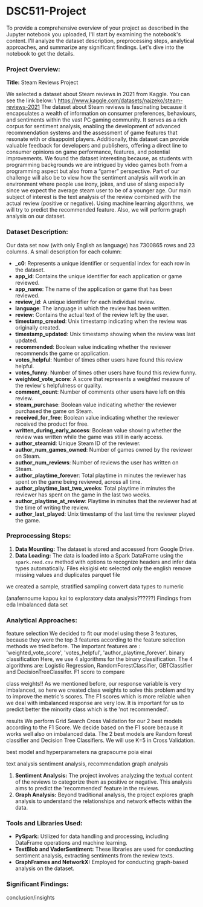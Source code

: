 # DSC511-Project
To provide a comprehensive overview of your project as described in the Jupyter notebook you uploaded, I'll start by examining the notebook's content. I'll analyze the dataset description, preprocessing steps, analytical approaches, and summarize any significant findings. Let's dive into the notebook to get the details.

### Project Overview:
**Title:** Steam Reviews Project

We selected a dataset about Steam reviews in 2021 from Kaggle. You can see the link below: \\
https://www.kaggle.com/datasets/najzeko/steam-reviews-2021 The dataset about Steam reviews is fascinating because it encapsulates a wealth of information on consumer preferences, behaviours, and sentiments within the vast PC gaming community. It serves as a rich corpus for sentiment analysis, enabling the development of advanced recommendation systems and the assessment of game features that resonate with or disappoint players. Additionally, this dataset can provide valuable feedback for developers and publishers, offering a direct line to consumer opinions on game performance, features, and potential improvements. We found the dataset interesting because, as students with programming backgrounds we are intrigued by video games both from a programming aspect but also from a “gamer” perspective. Part of our challenge will also be to view how the sentiment analysis will work in an environment where people use irony, jokes, and use of slang especially since we expect the average steam user to be of a younger age.
Our main subject of interest is the text analysis of the review combined with the actual review (positive or negative).  Using machine learning algorithms, we will try to predict the recommended feature.
Also, we will perform graph analysis on our dataset.

### Dataset Description:
Our data set now (with only English as language) has 7300865 rows and 23 columns. A small description for each column:


- **_c0**: Represents a unique identifier or sequential index for each row in the dataset.
- **app_id**: Contains the unique identifier for each application or game reviewed.
- **app_name**: The name of the application or game that has been reviewed.
- **review_id**: A unique identifier for each individual review.
- **language**: The language in which the review has been written.
- **review**: Contains the actual text of the review left by the user.
- **timestamp_created**: Unix timestamp indicating when the review was originally created.
- **timestamp_updated**: Unix timestamp showing when the review was last updated.
- **recommended**: Boolean value indicating whether the reviewer recommends the game or application.
- **votes_helpful**: Number of times other users have found this review helpful.
- **votes_funny**: Number of times other users have found this review funny.
- **weighted_vote_score**: A score that represents a weighted measure of the review's helpfulness or quality.
- **comment_count**: Number of comments other users have left on this review.
- **steam_purchase**: Boolean value indicating whether the reviewer purchased the game on Steam.
- **received_for_free**: Boolean value indicating whether the reviewer received the product for free.
- **written_during_early_access**: Boolean value showing whether the review was written while the game was still in early access.
- **author_steamid**: Unique Steam ID of the reviewer.
- **author_num_games_owned**: Number of games owned by the reviewer on Steam.
- **author_num_reviews**: Number of reviews the user has written on Steam.
- **author_playtime_forever**: Total playtime in minutes the reviewer has spent on the game being reviewed, across all time.
- **author_playtime_last_two_weeks**: Total playtime in minutes the reviewer has spent on the game in the last two weeks.
- **author_playtime_at_review**: Playtime in minutes that the reviewer had at the time of writing the review.
- **author_last_played**: Unix timestamp of the last time the reviewer played the game.


### Preprocessing Steps:
1. **Data Mounting:** The dataset is stored and accessed from Google Drive.
2. **Data Loading:** The data is loaded into a Spark DataFrame using the `spark.read.csv` method with options to recognize headers and infer data types automatically.
Files eksigisi etc
selected only the english
remove missing values and duplicates
parquet file

we created a sample, stratified sampling
convert data types to numeric

(anafernoume kapou kai to exploratory data analysis??????)
Findings from eda
Imbalanced data set

### Analytical Approaches:
feature selection
We decided to fit our model using these 3 features, because they were the top 3 features according to the feature selection methods we tried before.
The important features are : 'weighted_vote_score', 'votes_helpful', 
 'author_playtime_forever'.
binary classification
Here, we use 4 algorithms for the binary classification. The 4 algorithms are: Logistic Regression, RandomForestClassifier, GBTClassifier and DecisionTreeClassifer.
F1 score to compare

class weights!!
As we mentioned before, our response variable is very imbalanced, so here we created class weights to solve this problem and try to improve the metric's scores. The F1 scores which is more reliable when we deal with imbalanced response are very low. It is important for us to predict better the minority class which is the 'not recommended'. 

results
We perform Grid Search Cross Validation for our 2 best models according to the F1 Score. We decide based on the F1 score because it works well also on imbalanced data. The 2 best models are Random forest classifier and Decision Tree Classifiers. We will use K=5 in Cross Validation.

best model and hyperparameters na grapsoume poia einai

text analysis
sentiment analysis, recommendation
graph analysis
1. **Sentiment Analysis:** The project involves analyzing the textual content of the reviews to categorize them as positive or negative. This analysis aims to predict the 'recommended' feature in the reviews.
2. **Graph Analysis:** Beyond traditional analysis, the project explores graph analysis to understand the relationships and network effects within the data.

### Tools and Libraries Used:
- **PySpark:** Utilized for data handling and processing, including DataFrame operations and machine learning.
- **TextBlob and VaderSentiment:** These libraries are used for conducting sentiment analysis, extracting sentiments from the review texts.
- **GraphFrames and NetworkX:** Employed for conducting graph-based analysis on the dataset.

### Significant Findings:
conclusion/insights
